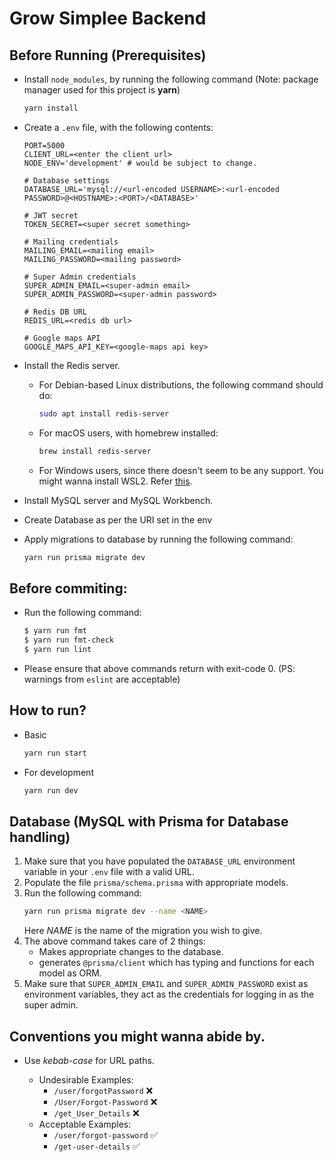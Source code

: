 # Grow Simplee Backend

## Before Running (Prerequisites)

- Install `node_modules`, by running the following command (Note: package manager used for this project is **yarn**)
  ```sh
  yarn install
  ```
- Create a `.env` file, with the following contents:

  ```env
  PORT=5000
  CLIENT_URL=<enter the client url>
  NODE_ENV='development' # would be subject to change.

  # Database settings
  DATABASE_URL='mysql://<url-encoded USERNAME>:<url-encoded PASSWORD>@<HOSTNAME>:<PORT>/<DATABASE>'

  # JWT secret
  TOKEN_SECRET=<super secret something>

  # Mailing credentials
  MAILING_EMAIL=<mailing email>
  MAILING_PASSWORD=<mailing password>

  # Super Admin credentials
  SUPER_ADMIN_EMAIL=<super-admin email>
  SUPER_ADMIN_PASSWORD=<super-admin password>

  # Redis DB URL
  REDIS_URL=<redis db url>
  
  # Google maps API
  GOOGLE_MAPS_API_KEY=<google-maps api key>
  ```

- Install the Redis server.

  - For Debian-based Linux distributions, the following command should do:
    ```bash
    sudo apt install redis-server
    ```
  - For macOS users, with homebrew installed:
    ```zsh
    brew install redis-server
    ```
  - For Windows users, since there doesn't seem to be any support. You might wanna install WSL2. Refer [this](https://redis.io/docs/getting-started/installation/install-redis-on-windows/).

- Install MySQL server and MySQL Workbench.

- Create Database as per the URI set in the env

- Apply migrations to database by running the following command:
  ```bash
  yarn run prisma migrate dev
  ```

## Before commiting:

- Run the following command:
  ```bash
  $ yarn run fmt
  $ yarn run fmt-check
  $ yarn run lint
  ```

- Please ensure that above commands return with exit-code 0. (PS: warnings from `eslint` are acceptable)

## How to run?

- Basic
  ```sh
  yarn run start
  ```
- For development
  ```sh
  yarn run dev
  ```

## Database (MySQL with Prisma for Database handling)

1. Make sure that you have populated the `DATABASE_URL` environment variable in your `.env` file with a valid URL.
2. Populate the file `prisma/schema.prisma` with appropriate models.
3. Run the following command:
   ```sh
   yarn run prisma migrate dev --name <NAME>
   ```
   Here _NAME_ is the name of the migration you wish to give.
4. The above command takes care of 2 things:
   - Makes appropriate changes to the database.
   - generates `@prisma/client` which has typing and functions for each model as ORM.
5. Make sure that `SUPER_ADMIN_EMAIL` and `SUPER_ADMIN_PASSWORD` exist as environment variables, they act as the credentials for logging in as the super admin.

## Conventions you might wanna abide by.

- Use _kebab-case_ for URL paths.

  - Undesirable Examples:
    - `/user/forgotPassword` ❌
    - `/User/Forgot-Password` ❌
    - `/get_User_Details` ❌
  - Acceptable Examples:
    - `/user/forgot-password` ✅
    - `/get-user-details` ✅
